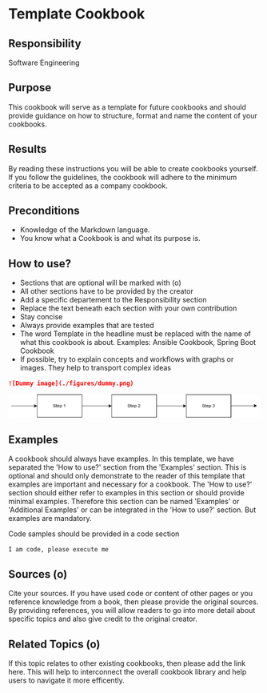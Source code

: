 # Template Cookbook



## Responsibility
Software Engineering

## Purpose
This cookbook will serve as a template for future cookbooks and should provide guidance on how to structure, format and name the content of your cookbooks.

## Results
By reading these instructions you will be able to create cookbooks yourself. If you follow the guidelines, the cookbook will adhere to the minimum criteria to be accepted as a company cookbook.

## Preconditions
- Knowledge of the Markdown language.
- You know what a Cookbook is and what its purpose is.

## How to use?
- Sections that are optional will be marked with (o)
- All other sections have to be provided by the creator
- Add a specific departement to the Responsibility section
- Replace the text beneath each section with your own contribution
- Stay concise
- Always provide examples that are tested
- The word Template in the headline must be replaced with the name of what this cookbook is about. Examples: Ansible Cookbook, Spring Boot Cookbook
- If possible, try to explain concepts and workflows with graphs or images. They help to transport complex ideas

```Markdown
![Dummy image](./figures/dummy.png)
```
![Dummy image](./figures/dummy.png)

## Examples
A cookbook should always have examples. In this template, we have separated the 'How to use?' section from the 'Examples' section. This is optional and should only demonstrate to the reader of this template that examples are important and necessary for a cookbook. The 'How to use?' section should either refer to examples in this section or should provide minimal examples. Therefore this section can be named 'Examples' or 'Additional Examples' or can be integrated in the 'How to use?' section. But examples are mandatory.

Code samples should be provided in a code section

```shell
I am code, please execute me 
```

## Sources (o)
Cite your sources. If you have used code or content of other pages or you reference knowledge from a book, then please provide the original sources. By providing references, you will allow readers to go into more detail about specific topics and also give credit to the original creator.

## Related Topics (o)
If this topic relates to other existing cookbooks, then please add the link here. This will help to interconnect the overall cookbook library and help users to navigate it more efficently.
